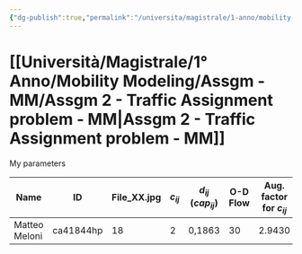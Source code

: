 ```yaml
---
{"dg-publish":true,"permalink":"/universita/magistrale/1-anno/mobility-modeling/assgm-mm/assgm-2-traffic-assignment-problem-mm/"}
---
```



# [[Università/Magistrale/1° Anno/Mobility Modeling/Assgm - MM/Assgm 2 - Traffic Assignment problem - MM\|Assgm 2 - Traffic Assignment problem - MM]]


My parameters


| Name          | ID        | File_XX.jpg | $c_{ij}$ | $d_{ij}$ ($cap_{ij}$) | O-D Flow | Aug. factor for $c_{ij}$ |
| ------------- | --------- | ----------- | -------- | --------------------- | -------- | ------------------------ |
| Matteo Meloni | ca41844hp | 18          | 2        | 0,1863                | 30       | 2.9430                   |



